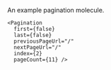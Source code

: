 An example pagination molecule.

```
<Pagination
  first={false}
  last={false}
  previousPageUrl="/"
  nextPageUrl="/"
  index={2}
  pageCount={11} />
```
